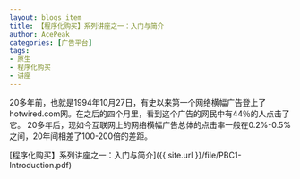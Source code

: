 ```yaml
---
layout: blogs_item
title: 【程序化购买】系列讲座之一：入门与简介
author: AcePeak
categories: [广告平台]
tags: 
- 原生
- 程序化购买
- 讲座
---
```



20多年前，也就是1994年10月27日，有史以来第一个网络横幅广告登上了hotwired.com网。在之后的四个月里，看到这个广告的网民中有44％的人点击了它。
20多年后，现如今互联网上的网络横幅广告总体的点击率一般在0.2%-0.5%之间，20年间相差了100-200倍的差距。


[程序化购买】系列讲座之一：入门与简介]({{ site.url }}/file/PBC1-Introduction.pdf)
